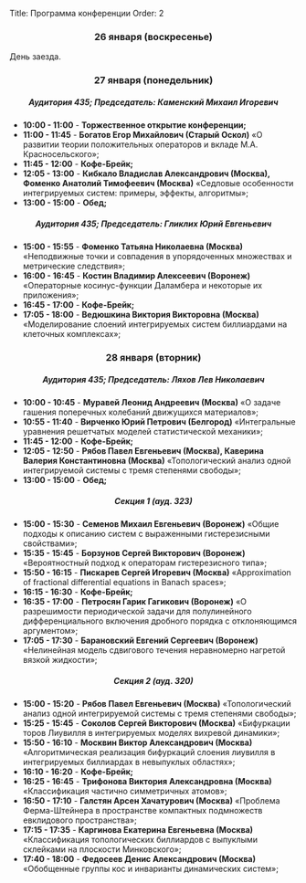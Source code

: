 Title: Программа конференции
Order: 2

### <center>26 января (воскресенье)</center>

День заезда.

### <center>27 января (понедельник)</center>
##### <center>Аудитория 435; Председатель: Каменский Михаил Игоревич</center>
* **10:00 - 11:00** - **Торжественное открытие конференции;**
* **11:00 - 11:45** - **Богатов Егор Михайлович (Старый Оскол)** «О развитии теории положительных операторов и вкладе М.А. Красносельского»;
* **11:45 - 12:00** - **Кофе-Брейк;**
* **12:05 - 13:00** - **Кибкало Владислав Александрович (Москва), Фоменко Анатолий Тимофеевич (Москва)** «Седловые особенности интегрируемых систем: примеры, эффекты, алгоритмы»;
* **13:00 - 15:00** - **Обед;**
##### <center>Аудитория 435; Председатель: Гликлих Юрий Евгеньевич</center>
* **15:00 - 15:55** - **Фоменко Татьяна Николаевна (Москва)** «Неподвижные точки и совпадения в упорядоченных множествах и метрические следствия»;
* **16:00 - 16:45** - **Костин Владимир Алексеевич (Воронеж)** «Операторные косинус-функции Даламбера и некоторые их приложения»;
* **16:45 - 17:00** - **Кофе-Брейк;**
* **17:05 - 18:00** - **Ведюшкина Виктория Викторовна (Москва)** «Моделирование слоений интегрируемых систем биллиардами на клеточных комплексах»;

### <center>28 января (вторник)</center>
##### <center>Аудитория 435; Председатель: Ляхов Лев Николаевич</center>
* **10:00 - 10:45** - **Муравей Леонид Андреевич (Москва)** «О задаче гашения поперечных колебаний движущихся материалов»;
* **10:55 - 11:40** - **Вирченко Юрий Петрович (Белгород)** «Интегральные уравнения решетчатых моделей статистической механики»;
* **11:45 - 12:00** - **Кофе-Брейк;**
* **12:05 - 12:50** - **Рябов Павел Евгеньевич (Москва), Каверина Валерия Константиновна (Москва)** «Топологический анализ одной интегрируемой системы с тремя степенями свободы»;
* **13:00 - 15:00** - **Обед;**
##### <center>Секция 1 (ауд. 323)</center>
* **15:00 - 15:30** - **Семенов Михаил Евгеньевич (Воронеж)** «Общие подходы к описанию систем с выраженными гистерезисными свойствами»;
* **15:35 - 15:45** - **Борзунов Сергей Викторович (Воронеж)** «Вероятностный подход к операторам гистерезисного типа»;
* **15:50 - 16:15** - **Пискарев Сергей Игоревич (Москва)** «Approximation of fractional differential equations in Banach spaces»;
* **16:15 - 16:30** - **Кофе-Брейк;**
* **16:35 - 17:00** - **Петросян Гарик Гагикович (Воронеж)** «О разрешимости периодической задачи для полулинейного дифференциального включения дробного порядка с отклоняющимся аргументом»;
* **17:05 - 17:30** - **Барановский Евгений Сергеевич (Воронеж)** «Нелинейная модель сдвигового течения неравномерно нагретой вязкой жидкости»;
##### <center>Секция 2 (ауд. 320)</center>
* **15:00 - 15:20** - **Рябов Павел Евгеньевич (Москва)** «Топологический анализ одной интегрируемой системы с тремя степенями свободы»;
* **15:25 - 15:45** - **Соколов Сергей Викторович (Москва)** «Бифуркации торов Лиувилля в интегрируемых моделях вихревой динамики»;
* **15:50 - 16:10** - **Москвин Виктор Александрович (Москва)** «Алгоритмическая реализация бифуркаций слоения лиувилля в интегрируемых биллиардах в невыпуклых областях»;
* **16:10 - 16:20** - **Кофе-Брейк;**
* **16:25 - 16:45** - **Трифонова Виктория Александровна (Москва)** «Классификация частично симметричных атомов»;
* **16:50 - 17:10** - **Галстян Арсен Хачатурович (Москва)** «Проблема Ферма-Штейнера в пространстве компактных подмножеств евклидового пространства»;
* **17:15 - 17:35** - **Каргинова Екатерина Евгеньевна (Москва)** «Классификация топологических биллиардов с выпуклыми склейками на плоскости Минковского»;
* **17:40 - 18:00** - **Федосеев Денис Александрович (Москва)** «Обобщенные группы кос и инварианты динамических систем»;
